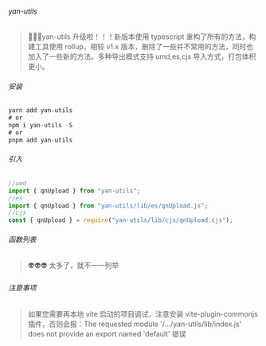 ###### yan-utils

> 🚀🚀🚀yan-utils 升级啦！！！新版本使用 typescript 重构了所有的方法，构建工具使用 rollup，相较 v1.x 版本，删除了一些并不常用的方法，同时也加入了一些新的方法。多种导出模式支持 umd,es,cjs 导入方式，打包体积更小。

###### 安装

```javascript
yarn add yan-utils
# or
npm i yan-utils -S
# or
pnpm add yan-utils
```

###### 引入

```js
//umd
import { qnUpload } from "yan-utils";
//es
import { qnUpload } from "yan-utils/lib/es/qnUpload.js";
//cjs
const { qnUpload } = require("yan-utils/lib/cjs/qnUpload.cjs");
```

###### 函数列表

> 👽️👽️👽️ 太多了，就不一一列举

###### 注意事项

> 如果您需要再本地 vite 启动的项目调试，注意安装 vite-plugin-commonjs 插件，否则会报：The requested module '/.../yan-utils/lib/index.js' does not provide an export named 'default' 错误
